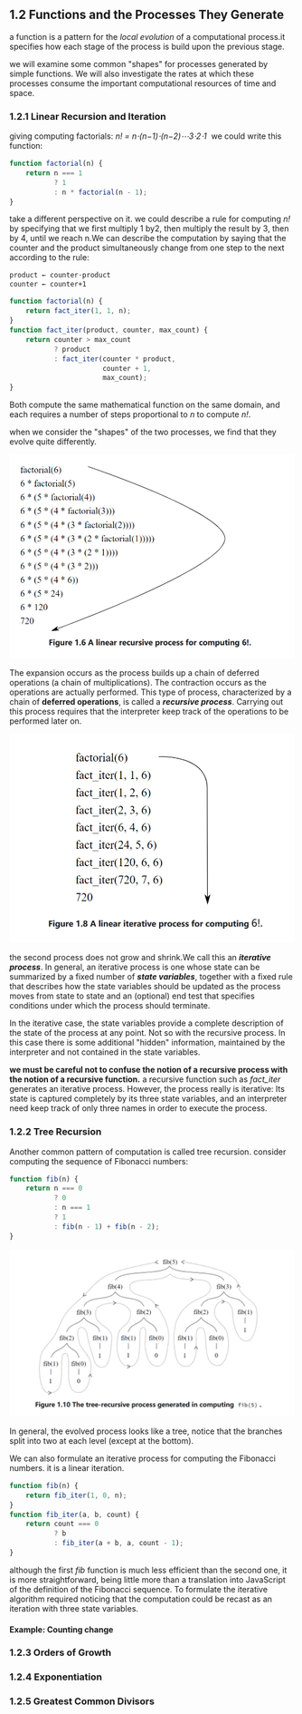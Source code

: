 ## 1.2 Functions and the Processes They Generate
a function is a pattern for the *local evolution* of a computational process.it specifies how each stage of the process is build upon the previous stage.

we will examine some common "shapes" for processes generated by simple functions. We will also investigate the rates at which these processes consume the important computational resources of time and space. 

### 1.2.1 Linear Recursion and Iteration
giving computing factorials:    *n! = n⋅(n−1)⋅(n−2)⋯3⋅2⋅1*
​
we could write this function:
```javascript
function factorial(n) {
    return n === 1 
           ? 1
           : n * factorial(n - 1);
}
```
take a different perspective on it. we could describe a rule for computing *n!* by specifying that we first multiply 1 by2, then multiply the result by 3, then by 4, until we reach n.We can describe the computation by saying that the counter and the product simultaneously change from one step to the next according to the rule:
```
product ← counter⋅product
counter ← counter+1
```
```javascript
function factorial(n) {
    return fact_iter(1, 1, n);
}
function fact_iter(product, counter, max_count) {
    return counter > max_count
           ? product
           : fact_iter(counter * product,
                       counter + 1,
                       max_count);
} 
```
Both compute the same mathematical function on the same domain, and each requires a number of steps proportional to *n* to compute *n!*.

when we consider the "shapes" of the two processes, we find that they evolve quite differently.

![](./img/1_2_1_1.png)

The expansion occurs as the process builds up a chain of deferred operations (a chain of multiplications). The contraction occurs as the operations are actually performed. This type of process, characterized by a chain of **deferred operations**, is called a ***recursive process***. Carrying out this process requires that the interpreter keep track of the operations to be performed later on.

![](./img/1_2_1_2.png)

the second process does not grow and shrink.We call this an ***iterative process***. In general, an iterative process is one whose state can be summarized by a fixed number of ***state variables***, together with a fixed rule that describes how the state variables should be updated as the process moves from state to state and an (optional) end test that specifies conditions under which the process should terminate.

In the iterative case, the state variables provide a complete description of the state of the process at any point. Not so with the recursive process. In this case there is some additional "hidden" information, maintained by the interpreter and not contained in the state variables.

**we must be careful not to confuse the notion of a recursive process with the notion of a recursive function.** a recursive function such as *fact_iter* generates an iterative process. However, the process really is iterative: Its state is captured completely by its three state variables, and an interpreter need keep track of only three names in order to execute the process.

### 1.2.2 Tree Recursion
Another common pattern of computation is called tree recursion. consider computing the sequence of Fibonacci numbers:
```javascript
function fib(n) {
    return n === 0
           ? 0
           : n === 1
           ? 1
           : fib(n - 1) + fib(n - 2);
} 
```
![](./img/1_2_2_1.png)

In general, the evolved process looks like a tree, notice that the branches split into two at each level (except at the bottom).

We can also formulate an iterative process for computing the Fibonacci numbers. it is a linear iteration.
```javascript
function fib(n) {
    return fib_iter(1, 0, n);
}
function fib_iter(a, b, count) {
    return count === 0
           ? b
           : fib_iter(a + b, a, count - 1);
} 
```
although the first *fib* function is much less efficient than the second one, it is more straightforward, being little more than a translation into JavaScript of the definition of the Fibonacci sequence. To formulate the iterative algorithm required noticing that the computation could be recast as an iteration with three state variables.


#### Example: Counting change


### 1.2.3 Orders of Growth
### 1.2.4 Exponentiation
### 1.2.5  Greatest Common Divisors